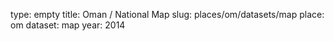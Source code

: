 type: empty
title: Oman / National Map
slug: places/om/datasets/map
place: om
dataset: map
year: 2014
